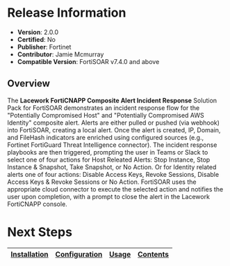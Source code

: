 # Release Information 

- **Version**:  2.0.0
- **Certified**: No
- **Publisher**: Fortinet 
- **Contributor**: Jamie Mcmurray 
- **Compatible Version**: FortiSOAR v7.4.0 and above

## Overview

The **Lacework FortiCNAPP Composite Alert Incident Response** Solution Pack for FortiSOAR demonstrates an incident response flow for the "Potentially Compromised Host" and "Potentially Compromised AWS Identity" composite alert. Alerts are either pulled or pushed (via webhook) into FortiSOAR, creating a local alert. Once the alert is created, IP, Domain, and FileHash indicators are enriched using configured sources (e.g., Fortinet FortiGuard Threat Intelligence connector). The incident response playbooks are then triggered, prompting the user in Teams or Slack to select one of four actions for Host Releated Alerts: Stop Instance, Stop Instance & Snapshot, Take Snapshot, or No Action. Or for Identity related alerts one of four actions: Disable Access Keys, Revoke Sessions, Disable Access Keys & Revoke Sessions or No Action. FortiSOAR uses the appropriate cloud connector to execute the selected action and notifies the user upon completion, with a prompt to close the alert in the Lacework FortiCNAPP console.

 # Next Steps
 | [Installation](./docs/setup.md#installation) | [Configuration](./docs/setup.md#configuration) | [Usage](./docs/usage.md) | [Contents](./docs/contents.md) | 
 |--------------------------------------------|----------------------------------------------|------------------------|------------------------------|